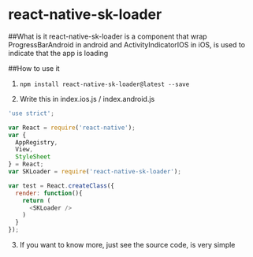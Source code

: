 # react-native-sk-loader

##What is it
react-native-sk-loader is a component that wrap ProgressBarAndroid in android and ActivityIndicatorIOS in iOS, is used to indicate that the app is loading

##How to use it

1. `npm install react-native-sk-loader@latest --save`

2. Write this in index.ios.js / index.android.js
```javascript
'use strict';

var React = require('react-native');
var {
  AppRegistry,
  View,
  StyleSheet
} = React;
var SKLoader = require('react-native-sk-loader');

var test = React.createClass({
  render: function(){
    return (
      <SKLoader />
    )
  }
});

```

3. If you want to know more, just see the source code, is very simple
